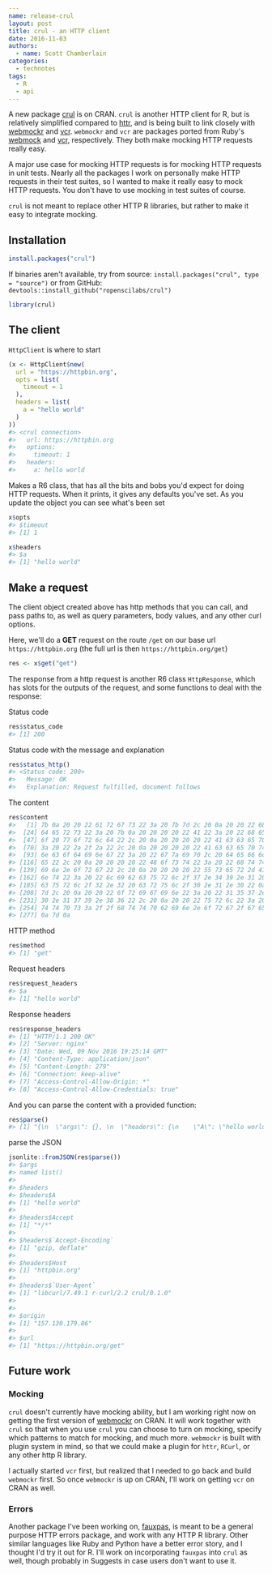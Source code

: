 ```yaml
---
name: release-crul
layout: post
title: crul - an HTTP client
date: 2016-11-03
authors:
  - name: Scott Chamberlain
categories:
  - technotes
tags:
  - R
  - api
---
```




A new package [crul](https://cran.rstudio.com/web/packages/crul) is
on CRAN. `crul` is another HTTP client for R, but is relatively simplified
compared to [httr](https://github.com/hadley/httr), and is being built
to link closely with [webmockr][webmockr] and [vcr][vcr]. `webmockr` and
`vcr` are packages ported from Ruby's [webmock](https://github.com/bblimke/webmock)
and [vcr](https://github.com/vcr/vcr), respectively.
They both make mocking HTTP requests really easy.

A major use case for mocking HTTP requests is for mocking HTTP requests
in unit tests. Nearly all the packages I work on personally make HTTP
requests in their test suites, so I wanted to make it really easy to
mock HTTP requests. You don't have to use mocking in test suites of course.

`crul` is not meant to replace other HTTP R libraries, but rather to make it
easy to integrate mocking.

## Installation


```r
install.packages("crul")
```

If binaries aren't available, try from source:
`install.packages("crul", type = "source")` or from GitHub:
`devtools::install_github("ropenscilabs/crul")`


```r
library(crul)
```

## The client

`HttpClient` is where to start


```r
(x <- HttpClient$new(
  url = "https://httpbin.org",
  opts = list(
    timeout = 1
  ),
  headers = list(
    a = "hello world"
  )
))
#> <crul connection> 
#>   url: https://httpbin.org
#>   options: 
#>     timeout: 1
#>   headers: 
#>     a: hello world
```

Makes a R6 class, that has all the bits and bobs you'd expect for doing HTTP
requests. When it prints, it gives any defaults you've set. As you update
the object you can see what's been set


```r
x$opts
#> $timeout
#> [1] 1
```


```r
x$headers
#> $a
#> [1] "hello world"
```

## Make a request

The client object created above has http methods that you can call,
and pass paths to, as well as query parameters, body values, and any other
curl options.

Here, we'll do a __GET__ request on the route `/get` on our base url
`https://httpbin.org` (the full url is then `https://httpbin.org/get`)


```r
res <- x$get("get")
```

The response from a http request is another R6 class `HttpResponse`, which
has slots for the outputs of the request, and some functions to deal with
the response:

Status code


```r
res$status_code
#> [1] 200
```

Status code with the message and explanation


```r
res$status_http()
#> <Status code: 200>
#>   Message: OK
#>   Explanation: Request fulfilled, document follows
```

The content


```r
res$content
#>   [1] 7b 0a 20 20 22 61 72 67 73 22 3a 20 7b 7d 2c 20 0a 20 20 22 68 65 61
#>  [24] 64 65 72 73 22 3a 20 7b 0a 20 20 20 20 22 41 22 3a 20 22 68 65 6c 6c
#>  [47] 6f 20 77 6f 72 6c 64 22 2c 20 0a 20 20 20 20 22 41 63 63 65 70 74 22
#>  [70] 3a 20 22 2a 2f 2a 22 2c 20 0a 20 20 20 20 22 41 63 63 65 70 74 2d 45
#>  [93] 6e 63 6f 64 69 6e 67 22 3a 20 22 67 7a 69 70 2c 20 64 65 66 6c 61 74
#> [116] 65 22 2c 20 0a 20 20 20 20 22 48 6f 73 74 22 3a 20 22 68 74 74 70 62
#> [139] 69 6e 2e 6f 72 67 22 2c 20 0a 20 20 20 20 22 55 73 65 72 2d 41 67 65
#> [162] 6e 74 22 3a 20 22 6c 69 62 63 75 72 6c 2f 37 2e 34 39 2e 31 20 72 2d
#> [185] 63 75 72 6c 2f 32 2e 32 20 63 72 75 6c 2f 30 2e 31 2e 30 22 0a 20 20
#> [208] 7d 2c 20 0a 20 20 22 6f 72 69 67 69 6e 22 3a 20 22 31 35 37 2e 31 33
#> [231] 30 2e 31 37 39 2e 38 36 22 2c 20 0a 20 20 22 75 72 6c 22 3a 20 22 68
#> [254] 74 74 70 73 3a 2f 2f 68 74 74 70 62 69 6e 2e 6f 72 67 2f 67 65 74 22
#> [277] 0a 7d 0a
```

HTTP method


```r
res$method
#> [1] "get"
```

Request headers


```r
res$request_headers
#> $a
#> [1] "hello world"
```

Response headers


```r
res$response_headers
#> [1] "HTTP/1.1 200 OK"                       
#> [2] "Server: nginx"                         
#> [3] "Date: Wed, 09 Nov 2016 19:25:14 GMT"   
#> [4] "Content-Type: application/json"        
#> [5] "Content-Length: 279"                   
#> [6] "Connection: keep-alive"                
#> [7] "Access-Control-Allow-Origin: *"        
#> [8] "Access-Control-Allow-Credentials: true"
```

And you can parse the content with a provided function:


```r
res$parse()
#> [1] "{\n  \"args\": {}, \n  \"headers\": {\n    \"A\": \"hello world\", \n    \"Accept\": \"*/*\", \n    \"Accept-Encoding\": \"gzip, deflate\", \n    \"Host\": \"httpbin.org\", \n    \"User-Agent\": \"libcurl/7.49.1 r-curl/2.2 crul/0.1.0\"\n  }, \n  \"origin\": \"157.130.179.86\", \n  \"url\": \"https://httpbin.org/get\"\n}\n"
```

parse the JSON


```r
jsonlite::fromJSON(res$parse())
#> $args
#> named list()
#> 
#> $headers
#> $headers$A
#> [1] "hello world"
#> 
#> $headers$Accept
#> [1] "*/*"
#> 
#> $headers$`Accept-Encoding`
#> [1] "gzip, deflate"
#> 
#> $headers$Host
#> [1] "httpbin.org"
#> 
#> $headers$`User-Agent`
#> [1] "libcurl/7.49.1 r-curl/2.2 crul/0.1.0"
#> 
#> 
#> $origin
#> [1] "157.130.179.86"
#> 
#> $url
#> [1] "https://httpbin.org/get"
```

## Future work

### Mocking

`crul` doesn't currently have mocking ability, but I am working right now on 
getting the first version of [webmockr][webmockr] on
CRAN. It will work together with `crul` so that when you use `crul` you can
choose to turn on mocking, specify which patterns to match for mocking,
and much more.  `webmockr` is built with plugin system in mind, so that we
could make a plugin for `httr`, `RCurl`, or any other http R library.

I actually started `vcr` first, but realized that I needed to go back and
build `webmockr` first. So once `webmockr` is up on CRAN, I'll work on getting
`vcr` on CRAN as well.

### Errors

Another package I've been working on, [fauxpas][fauxpas], is meant to be a 
general purpose HTTP errors package, and work with any HTTP R library. 
Other similar languages like Ruby and Python have a better error story, 
and I thought I'd try it out for R.  I'll work on incorporating `fauxpas`
into `crul` as well, though probably in Suggests in case users don't want 
to use it.


[webmockr]: https://github.com/ropenscilabs/webmockr
[vcr]: https://github.com/ropenscilabs/vcr
[fauxpas]: https://github.com/sckott/fauxpas
